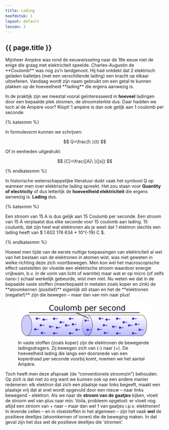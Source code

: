 ```yaml
---
title: Lading
hoofdstuk: 1
layout: default
lesson: 3
---
```


<h2>{{ page.title }}</h2>

<section markdown="1">
Mijnheer Ampère was rond de eeuwwisseling naar de 19e eeuw niet de enige die graag met elektriciteit speelde. Charles-Augustin de **Coulomb** was nog zo’n landgenoot. Hij had ontdekt dat 2 elektrisch geladen balletjes (met een verschillende lading) een kracht op elkaar uitoefenen.
Vandaag wordt zijn naam gebruikt om een getal te kunnen plakken op de hoeveelheid **lading** die ergens aanwezig is.

In de praktijk zijn we meestal vooral geïnteresseerd in **hoeveel** ladingen door een bepaalde plek stromen, de stroomsterkte dus. Daar hadden we toch al de Ampère voor? Klopt! 1 ampère is dan ook gelijk aan 1 coulomb per seconde.

{% katexmm %}

In formulevorm kunnen we schrijven:

$$ Q=\frac{I\ }{t} $$

Of in eenheden uitgedrukt:

$$ [C]=\frac{[A]\ }{[s]} $$

{% endkatexmm %}

In historische wetenschappelijke literatuur duikt vaak het symbool Q op wanneer men over elektrische lading spreekt. Het zou staan voor **Quantity of electricity** of dus letterlijk de **hoeveelheid elektriciteit** die ergens aanwezig is. **Lading** dus.

{% katexmm %} 

Een stroom van 15 A is dus gelijk aan 15 Coulumb per seconde. Een stroom van 15 A verplaatst dus elke seconde voor 15 coulomb aan lading. 15 coulumb, dat zijn heel wat elektronen als je weet dat 1 elektron slechts een lading heeft van $ 1.602 176 634 * 10^{-19} C $.

{% endkatexmm %}

</section>

<section markdown="1">
Hoewel men tijde van de eerste nuttige toepassingen van elektriciteit al wel van het bestaan van de elektronen in atomen wist, was niet geweten in welke richting deze zich voortbewegen. Men kon wel het macroscopische effect vaststellen (er vloeide een elektrische stroom waardoor energie vrijkwam, b.v. in de vorm van licht of warmte) maar wat er op micro (of zelfs nano-) schaal werkelijk gebeurde, wist men niet. Nu weten we dat in de bepaalde vaste stoffen (meerbepaald in metalen zoals koper en zink) de **atoomkernen (positief)** eigenlijk stil staan en het de **elektronen (negatief)** zijn die bewegen – maar dan van min naar plus! 

<figure>
    <img src="/images/coulumbperseconde.png" alt="coulumn per seconde">
    <figcaption>In vaste stoffen (zoals koper) zijn de elektronen de bewegende ladingsdragers. Zij bewegen zich van (-) naar (+). De hoeveelheid lading die langs een doorsnede van een koperdraad per seconde voorbij komt, noemen we het aantal Ampère.</figcaption>
</figure>

Toch heeft men deze afspraak (de “conventionele stroomzin”) behouden. Op zich is dat niet zo erg want we kunnen ook op een andere manier redeneren: elk elektron dat zich een plaatsje naar links begeeft, maakt een plaatsje vrij dat al snel wordt opgevuld door een nieuw – naar links bewegend - elektron. Als we naar de **stroom van de gaatjes** kijken, vloeit de stroom wel van plus naar min. Voila, probleem opgelost: er vloeit nog altijd een stroom van + naar – maar dan wel 1 van gaatjes i.p.v. elektronen!
In levende cellen – en in vloeistoffen in het algemeen – zijn het vaak **wel** de positieve deeltjes (atoomkernen of ionen) die de beweging maken. In dat geval zijn het dus wel de positieve deeltjes die ‘stromen’. 

</section>
